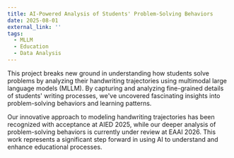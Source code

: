 ```yaml
---
title: AI-Powered Analysis of Students' Problem-Solving Behaviors
date: 2025-08-01
external_link: ''
tags:
  - MLLM
  - Education
  - Data Analysis
---
```


This project breaks new ground in understanding how students solve problems by analyzing their handwriting trajectories using multimodal large language models (MLLM). By capturing and analyzing fine-grained details of students' writing processes, we've uncovered fascinating insights into problem-solving behaviors and learning patterns.

Our innovative approach to modeling handwriting trajectories has been recognized with acceptance at AIED 2025, while our deeper analysis of problem-solving behaviors is currently under review at EAAI 2026. This work represents a significant step forward in using AI to understand and enhance educational processes.

<!--more-->